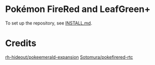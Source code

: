 # Pokémon FireRed and LeafGreen+

To set up the repository, see [INSTALL.md](INSTALL.md).

# Credits
[rh-hideout/pokeemerald-expansion](https://github.com/rh-hideout/pokeemerald-expansion/)
[Sotomura/pokefirered-rtc](https://github.com/Sotomura/pokefirered/tree/pokefirered-rtc)
